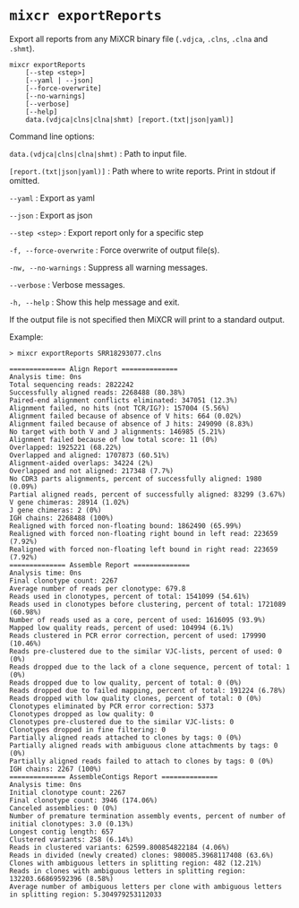 # `mixcr exportReports`

Export all reports from any MiXCR binary file (`.vdjca`, `.clns`, `.clna` and `.shmt`).

```
mixcr exportReports 
    [--step <step>] 
    [--yaml | --json] 
    [--force-overwrite] 
    [--no-warnings] 
    [--verbose] 
    [--help] 
    data.(vdjca|clns|clna|shmt) [report.(txt|json|yaml)]
```

Command line options:

`data.(vdjca|clns|clna|shmt)`
: Path to input file.

`[report.(txt|json|yaml)]`
: Path where to write reports. Print in stdout if omitted.

`--yaml`
: Export as yaml

`--json`
: Export as json

`--step <step>`
: Export report only for a specific step

`-f, --force-overwrite`
: Force overwrite of output file(s).

`-nw, --no-warnings`
: Suppress all warning messages.

`--verbose`
: Verbose messages.

`-h, --help`
: Show this help message and exit.

If the output file is not specified then MiXCR will print to a standard output. 

Example:
```shell
> mixcr exportReports SRR18293077.clns
```
```
============== Align Report ==============
Analysis time: 0ns
Total sequencing reads: 2822242
Successfully aligned reads: 2268488 (80.38%)
Paired-end alignment conflicts eliminated: 347051 (12.3%)
Alignment failed, no hits (not TCR/IG?): 157004 (5.56%)
Alignment failed because of absence of V hits: 664 (0.02%)
Alignment failed because of absence of J hits: 249090 (8.83%)
No target with both V and J alignments: 146985 (5.21%)
Alignment failed because of low total score: 11 (0%)
Overlapped: 1925221 (68.22%)
Overlapped and aligned: 1707873 (60.51%)
Alignment-aided overlaps: 34224 (2%)
Overlapped and not aligned: 217348 (7.7%)
No CDR3 parts alignments, percent of successfully aligned: 1980 (0.09%)
Partial aligned reads, percent of successfully aligned: 83299 (3.67%)
V gene chimeras: 28914 (1.02%)
J gene chimeras: 2 (0%)
IGH chains: 2268488 (100%)
Realigned with forced non-floating bound: 1862490 (65.99%)
Realigned with forced non-floating right bound in left read: 223659 (7.92%)
Realigned with forced non-floating left bound in right read: 223659 (7.92%)
============== Assemble Report ==============
Analysis time: 0ns
Final clonotype count: 2267
Average number of reads per clonotype: 679.8
Reads used in clonotypes, percent of total: 1541099 (54.61%)
Reads used in clonotypes before clustering, percent of total: 1721089 (60.98%)
Number of reads used as a core, percent of used: 1616095 (93.9%)
Mapped low quality reads, percent of used: 104994 (6.1%)
Reads clustered in PCR error correction, percent of used: 179990 (10.46%)
Reads pre-clustered due to the similar VJC-lists, percent of used: 0 (0%)
Reads dropped due to the lack of a clone sequence, percent of total: 1 (0%)
Reads dropped due to low quality, percent of total: 0 (0%)
Reads dropped due to failed mapping, percent of total: 191224 (6.78%)
Reads dropped with low quality clones, percent of total: 0 (0%)
Clonotypes eliminated by PCR error correction: 5373
Clonotypes dropped as low quality: 0
Clonotypes pre-clustered due to the similar VJC-lists: 0
Clonotypes dropped in fine filtering: 0
Partially aligned reads attached to clones by tags: 0 (0%)
Partially aligned reads with ambiguous clone attachments by tags: 0 (0%)
Partially aligned reads failed to attach to clones by tags: 0 (0%)
IGH chains: 2267 (100%)
============== AssembleContigs Report ==============
Analysis time: 0ns
Initial clonotype count: 2267
Final clonotype count: 3946 (174.06%)
Canceled assemblies: 0 (0%)
Number of premature termination assembly events, percent of number of initial clonotypes: 3.0 (0.13%)
Longest contig length: 657
Clustered variants: 258 (6.14%)
Reads in clustered variants: 62599.800854822184 (4.06%)
Reads in divided (newly created) clones: 980085.3968117408 (63.6%)
Clones with ambiguous letters in splitting region: 482 (12.21%)
Reads in clones with ambiguous letters in splitting region: 132203.66869592396 (8.58%)
Average number of ambiguous letters per clone with ambiguous letters in splitting region: 5.304979253112033
```
